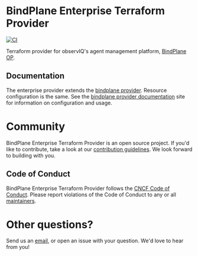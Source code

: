 BindPlane Enterprise Terraform Provider
==========================

[![CI](https://github.com/observIQ/terraform-provider-bindplane-enterprise/actions/workflows/ci.yml/badge.svg)](https://github.com/observIQ/terraform-provider-bindplane-enterprise/actions/workflows/ci.yml)

Terraform provider for observIQ's agent management platform, [BindPlane OP](https://github.com/observIQ/bindplane-op).

## Documentation

The enterprise provider extends the [bindplane provider](https://registry.terraform.io/providers/observIQ/bindplane/latest/docs). Resource configuration is the same. See the [bindplane provider documentation](https://registry.terraform.io/providers/observIQ/bindplane/latest/docs) site for information on configuration and usage.

# Community

BindPlane Enterprise Terraform Provider is an open source project. If you'd like to contribute, take a look at our [contribution guidelines](/docs/CONTRIBUTING.md). We look forward to building with you.

## Code of Conduct

BindPlane Enterprise Terraform Provider follows the [CNCF Code of Conduct](https://github.com/cncf/foundation/blob/master/code-of-conduct.md). Please report violations of the Code of Conduct to any or all [maintainers](/docs/MAINTAINERS.md).

# Other questions?

Send us an [email](mailto:support@observiq.com), or open an issue with your question. We'd love to hear from you!
